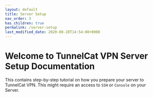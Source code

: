 ```yaml
---
layout: default
title: Server Setup
nav_order: 3
has_children: true
permalink: /server-setup
last_modified_date: 2020-08-28T14:54:08+0008
---
```


# Welcome to TunnelCat VPN Server Setup Documentation

This contains step-by-step tutorial on how you prepare your server to TunnelCat VPN. This might require an access to `SSH` or `Console` on your Server.